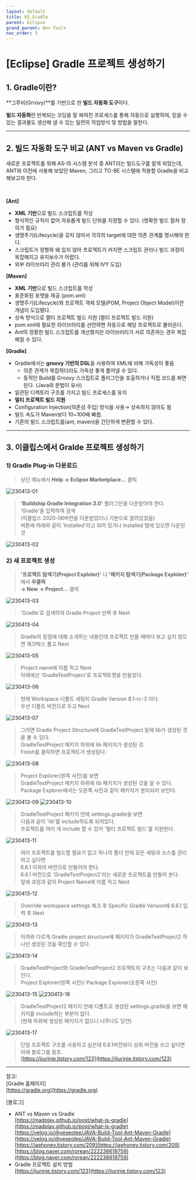 ```yaml
---
layout: default
title: 03_Gradle
parent: Eclipse
grand_parent: Dev Tools
nav_order: 3
---
```


# [Eclipse] Gradle 프로젝트 생성하기  


## 1. Gradle이란?  

**그루비(Grrovy)**를 기반으로 한 **빌드 자동화 도구**이다.  


**빌드 자동화**란 반복되는 코딩을 잘 짜여진 프로세스를 통해 자동으로 실행하여, 믿을 수 있는 결과물도 생산해 낼 수 있는 일련의 작업방식 및 방법을 말한다.  

<hr/>

## 2. 빌드 자동화 도구 비교 (ANT vs Maven vs Gradle)  

새로운 프로젝트를 위해 AS-IS 시스템 분석 중 ANT라는 빌드도구를 알게 되었는데,  
ANT와 이전에 사용해 보았던 Maven, 그리고 TO-BE 시스템에 적용할 Gradle을 비교해보고자 한다.  

<br/>

**[Ant]**
* **XML 기반**으로 빌드 스크립트를 작성
* 형식적인 규칙이 없어 자유롭게 빌드 단위를 지정할 수 있다. (명확한 빌드 절차 정의가 필요)
* 생명주기(Lifecycle)을 갖지 않아서 각각의 target에 대한 의존 관계를 명시해야 한다.
* 스크립트가 정형화 돼 있지 않아 프로젝트가 커지면 스크립트 관리나 빌드 과정이 복잡해지고 유지보수가 어렵다.
* 외부 라이브러리 관리 불가 (관리를 위해 IVY 도입)

**[Maven]**
* **XML 기반**으로 빌드 스크립트를 작성
* 표준화된 포맷을 제공 (pom.xml)
* 생명주기(Lifecycle)와 프로젝트 객체 모델(POM, Project Object Model)이란 개념이 도입됐다.
* 상속 방식으로  멀티 프로젝트 빌드 지원 (멀티 프로젝트 빌드 지원)
* pom.xml에 필요한 라이브러리를 선언하면 자동으로 해당 프로젝트로 불러온다.
* Ant의 장황한 빌드 스크립트를 개선했지만 라이브러리가 서로 의존하는 경우 복잡해질 수 있다.

**[Gradle]**
* Gradle에서는 **groovy 기반의 DSL**을 사용하여 XML에 비해 가독성이 좋음
    * 의존 관계가 복잡하더라도 가독성 좋게 풀어낼 수 있다.
    * 동적인 Build를 Groovy 스크립트로 플러그인을 호출하거나 직접 코드를 짜면 된다. (Java와 문법이 유사)
* 일관된 디렉토리 구조를 가지고 빌드 프로세스를 유지
* **멀티 프로젝트 빌드 지원**
* Configuration Injection(의존성 주입) 방식을 사용→ 상속하지 않아도 됨
* 빌드 속도가 Maven보다 10~100배 빠름.
* 기존의 빌드 스크립트를(ant, maven)을 간단하게 변환할 수 있다.

<hr/>

## 3. 이클립스에서 Gralde 프로젝트 생성하기  

### 1) Gradle Plug-in 다운로드  

> 상단 메뉴에서 **Help → Eclipse Marketplace...** 클릭  

![230413-01](https://user-images.githubusercontent.com/44853626/231641546-b3709472-daf8-43d9-8af7-c9a96c4a4916.png)  

> **'Buildship Gradle Integration 3.0'** 플러그인을 다운받아야 한다.  
> 'Gradle'을 입력하여 검색  
> (이클립스 2020-06버전을 다운받았더니 기본으로 깔려있었음)  
> 버튼에 아래와 같이 'Installed'라고 되어 있거나 Installed 탭에 있으면 다운된 것  

![230413-02](https://user-images.githubusercontent.com/44853626/231641577-5cb9c70a-61ec-4953-9bc3-e7c35de95664.png)  


### 2) 새 프로젝트 생성  

> **'프로젝트 탐색기(Project Exploler)'** 나 **'패키지 탐색기(Package Exploler)'** 에서 **우클릭  
> → New → Project...**  클릭  

![230413-03](https://user-images.githubusercontent.com/44853626/231641588-a580f27e-e979-4da0-a316-b24fb7dfe6d2.png)  

> 'Gradle'로 검색하여 Gradle Project 선택 후 Next  

![230413-04](https://user-images.githubusercontent.com/44853626/231641627-5c8cc6d1-3676-4552-8c14-f76b981db691.png)  

> Gradle의 장점에 대해 소개하는 내용인데 프로젝트 만들 때마다 보고 싶지 않으면 체크박스 풀고 Next  

![230413-05](https://user-images.githubusercontent.com/44853626/231641658-ec8f1fb5-6592-439b-813f-65190e523e56.png)  

> Project name에 이름 적고 Next  
> 아래에선 'GradleTestProject'로 프로젝트명을 만들었다.  

![230413-06](https://user-images.githubusercontent.com/44853626/231644186-783d7e96-9006-439b-9c52-2656cfe17efc.png)

> 현재 Workspace 디폴트 세팅이 Gradle Version 8.1-rc-3 이다.  
> 우선 디폴트 버전으로 두고 Next  

![230413-07](https://user-images.githubusercontent.com/44853626/231644190-77e0d1ba-8f8e-4912-b73e-bfbc0a0c5841.png)  

> 그러면 Gradle Project Structure에 GradleTestProject 밑에 lib가 생성된 것을 볼 수 있다.  
> GradleTestProject 패키지 하위에 lib 패키지가 생성된 것.  
> Finish를 클릭하면 프로젝트가 생성된다.  

![230413-08](https://user-images.githubusercontent.com/44853626/231644191-2d8af5b3-f1e3-49d8-9855-261b32b781d4.png)

> Project Explorer(왼쪽 사진)를 보면  
> GradleTestProject 패키지 하위에 lib 패키지가 생성된 것을 알 수 있다.  
> Package Explorer에서는 오른쪽 사진과 같이 패키지가 분리되어 보인다.  

![230413-09](https://user-images.githubusercontent.com/44853626/231644194-208d006c-cbb8-4d02-8c5e-7215399a704c.png) 
![230413-10](https://user-images.githubusercontent.com/44853626/231644196-f7cdf4f8-3789-4ece-bf4f-2bcc88b2057c.png)  

> GradleTestProject 패키지 안에 settings.gradle을 보면  
> 다음과 같이 'lib'를 include하도록 되어있다.  
> 프로젝트를 여러 개 include 할 수 있어 '멀티 프로젝트 빌드'를 지원한다.  

![230413-11](https://user-images.githubusercontent.com/44853626/231644198-4deeff61-c4bd-4bb8-8a31-c1db0f42de68.png)  

> 여러 프로젝트를 빌드할 필요가 없고 하나의 폴더 안에 모든 세팅과 소스를 관리하고 싶다면  
> 6.6.1 이하의 버전으로 만들어야 한다.  
> 6.6.1 버전으로 'GradleTestProject2'라는 새로운 프로잭트를 만들어 본다.  
> 앞에 과정과 같이 Project Name에 이름 적고 Next  

![230413-12](https://user-images.githubusercontent.com/44853626/231644204-0d34d7c2-e6f0-45b5-bc63-3ec01498f7b7.png)  

> Override workspace settings 체크 후 Specific Gradle Version에 6.6.1 입력 후 Next  

![230413-13](https://user-images.githubusercontent.com/44853626/231644207-12520eb0-8a31-49a9-b95c-2488c3ce9465.png)  

> 아까와 다르게 Gradle project structure에 패키지가 GradleTestProject2 하나만 생성된 것을 확인할 수 있다.  

![230413-14](https://user-images.githubusercontent.com/44853626/231644209-4891bf91-c368-408a-81c3-bcdaf40f541a.png)  

> GradleTestProject와 GradleTestProject2 프로젝트의 구조는 다음과 같이 보인다.  
> Project Explorer(왼쪽 사진)/ Package Explorer(오른쪽 사진)  

![230413-15](https://user-images.githubusercontent.com/44853626/231644211-7b2a5aa3-b3ad-4511-86bd-0963765c578a.png) 
![230413-16](https://user-images.githubusercontent.com/44853626/231644212-59249d3b-aa73-479d-81b9-5e3562362637.png)  

> GradleTestProject2 패키지 안에 디폴트로 생성된 settings.gradle을 보면 패키지를 include하는 부분이 없다.  
> (현재 하위에 생성된 패키지가 없으니 너무나도 당연)  

![230413-17](https://user-images.githubusercontent.com/44853626/231644213-b4e6324d-af2f-4490-b447-3d102e1730f8.png)  

> 단일 프로젝트 구조를 사용하고 싶은데 6.6.1버전보다 상위 버전을 쓰고 싶다면 아래 블로그를 참조.  
> [https://jiurinie.tistory.com/123](https://jiurinie.tistory.com/123) 

<hr/>

참고:  
[Gradle 홈페이지]  
[https://gradle.org](https://gradle.org)  


[블로그]  
- ANT vs Maven vs Gradle  
[https://madplay.github.io/post/what-is-gradle](https://madplay.github.io/post/what-is-gradle)  
[https://velog.io/@yeseolee/JAVA-Build-Tool-Ant-Maven-Gradle](https://velog.io/@yeseolee/JAVA-Build-Tool-Ant-Maven-Gradle)  
[https://jaehoney.tistory.com/209](https://jaehoney.tistory.com/209)  
[https://blog.naver.com/rorean/222236619759](https://blog.naver.com/rorean/222236619759)  
- Gradle 프로젝트 설치 방법  
[https://jiurinie.tistory.com/123](https://jiurinie.tistory.com/123)  
